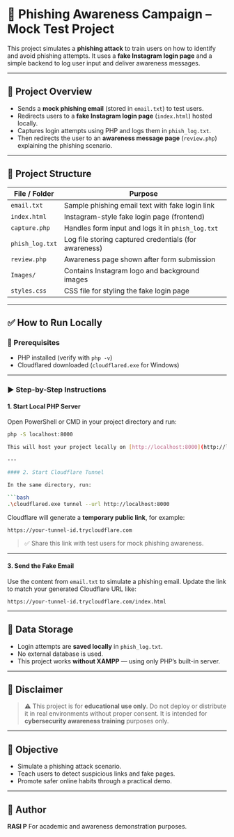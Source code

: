 # 📧 Phishing Awareness Campaign – Mock Test Project

This project simulates a **phishing attack** to train users on how to identify and avoid phishing attempts. It uses a **fake Instagram login page** and a simple backend to log user input and deliver awareness messages.

---

## 📝 Project Overview

- Sends a **mock phishing email** (stored in `email.txt`) to test users.
- Redirects users to a **fake Instagram login page** (`index.html`) hosted locally.
- Captures login attempts using PHP and logs them in `phish_log.txt`.
- Then redirects the user to an **awareness message page** (`review.php`) explaining the phishing scenario.

---

## 📁 Project Structure

| File / Folder       | Purpose                                                   |
|---------------------|-----------------------------------------------------------|
| `email.txt`         | Sample phishing email text with fake login link           |
| `index.html`        | Instagram-style fake login page (frontend)                |
| `capture.php`       | Handles form input and logs it in `phish_log.txt`         |
| `phish_log.txt`     | Log file storing captured credentials (for awareness)     |
| `review.php`        | Awareness page shown after form submission                |
| `Images/`           | Contains Instagram logo and background images             |
| `styles.css`        | CSS file for styling the fake login page                  |

---

## ✅ How to Run Locally

### 📌 Prerequisites
- PHP installed (verify with `php -v`)
- Cloudflared downloaded (`cloudflared.exe` for Windows)

---

### ▶ Step-by-Step Instructions

#### 1. Start Local PHP Server
Open PowerShell or CMD in your project directory and run:
```bash
php -S localhost:8000

This will host your project locally on [http://localhost:8000](http://localhost:8000)

---

#### 2. Start Cloudflare Tunnel

In the same directory, run:

```bash
.\cloudflared.exe tunnel --url http://localhost:8000
```

Cloudflare will generate a **temporary public link**, for example:

```
https://your-tunnel-id.trycloudflare.com
```

> ✅ Share this link with test users for mock phishing awareness.

---

#### 3. Send the Fake Email

Use the content from `email.txt` to simulate a phishing email.
Update the link to match your generated Cloudflare URL like:

```
https://your-tunnel-id.trycloudflare.com/index.html
```

---

## 💾 Data Storage

* Login attempts are **saved locally** in `phish_log.txt`.
* No external database is used.
* This project works **without XAMPP** — using only PHP’s built-in server.

---

## 🚨 Disclaimer

> ⚠ This project is for **educational use only**.
> Do not deploy or distribute it in real environments without proper consent.
> It is intended for **cybersecurity awareness training** purposes only.

---

## 🎯 Objective

* Simulate a phishing attack scenario.
* Teach users to detect suspicious links and fake pages.
* Promote safer online habits through a practical demo.

---

## 👤 Author

**RASI P**
For academic and awareness demonstration purposes.

